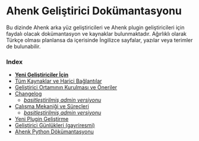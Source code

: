 # Ahenk Geliştirici Dokümantasyonu

Bu dizinde Ahenk arka yüz geliştiricileri ve Ahenk plugin geliştiricileri için faydalı olacak dokümantasyon ve kaynaklar bulunmaktadır. Ağırlıklı olarak Türkçe olması planlansa da içerisinde İngilizce sayfalar, yazılar veya terimler de bulunabilir.

<!-- TODO Geliştirici Dokümantasyonuna aynı zamanda https://docs.liderahenk.org/ahenk/dev adersinden de ulaşabilirsiniz. -->

### Index
- **[Yeni Geliştiriciler İçin](newdev.md)**
- [Tüm Kaynaklar ve Harici Bağlantılar](resources.md)
- [Geliştirici Ortamının Kurulması ve Öneriler](environment.md)
- [Changelog](changelog.md)
  - *[basitleştirilmiş admin versiyonu](../admin/changelog.md)*
- [Çalışma Mekaniği ve Süreçleri](howto.md)
  - *[basitleştirilmiş admin versiyonu](../admin/howto.md)*
- [Yeni Plugin Geliştirme](newplugin.md)
- [Geliştirici Günlükleri (gayriresmi)](./dev-notes/)
- [Ahenk Python Dökümantasyonu](https://github.com/Pardus-LiderAhenk/lider-ahenk-docs/tree/docs-1.0/docs/developers/ahenk)